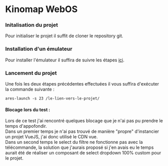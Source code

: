 # Kinomap WebOS

### Initalisation du projet
Pour initialiser le projet il suffit de cloner le repository git.

### Installation d'un émulateur
Pour installer l'émulateur il suffira de suivre les étapes [ici](https://webostv.developer.lge.com/develop/tools/simulator-installation).

### Lancement du projet
Une fois les deux étapes précédentes effectuées il vous suffira d'exécuter la commande suivante :
```
ares-launch -s 23 /le-lien-vers-le-projet/
```

#### Blocage lors du test :
Lors de ce test j'ai rencontré quelques blocage que je n'ai pas pu prendre le temps d'appofondir.<br/>
Dans un premier temps je n'ai pas trouvé de manière "propre" d'instancier un projet VueJS, j'ai donc utilisé le CDN vue.<br/>
Dans un second temps le select du filtre ne fonctionne pas avec la télécommande, la solution que j'aurais proposé si j'en avais eu le temps aurait été de réaliser un composant de select dropdown 100% custom pour le projet.